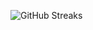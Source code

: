 ![GitHub Streaks](https://github-streaks-mqc9.onrender.com/streak/happilli/image?theme=midnight&cache_bust=1743191134&lang=ja)

